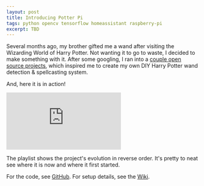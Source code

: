 ```yaml
---
layout: post
title: Introducing Potter Pi
tags: python opencv tensorflow homeassistant raspberry-pi
excerpt: TBD
---
```


Several months ago, my brother gifted me a wand after visiting the Wizarding World of Harry Potter. Not wanting it to go to waste, I decided to make something with it. After some googling, I ran into a [couple open source projects](https://github.com/drejkim/potter-pi/wiki#acknowledgements), which inspired me to create my own DIY Harry Potter wand detection & spellcasting system.

And, here it is in action!

<div class="mb-3">
  <div class="embed-responsive embed-responsive-16by9">
    <iframe class="embed-responsive-item" src="https://www.youtube.com/embed/videoseries?list=PLptYOcdK9JEyvkCDLd1lmca2Ad2-JoiTL" frameborder="0" allowfullscreen=""></iframe>
  </div>
</div>

The playlist shows the project's evolution in reverse order. It's pretty to neat see where it is now and where it first started.

For the code, see [GitHub](https://github.com/drejkim/potter-pi). For setup details, see the [Wiki](https://github.com/drejkim/potter-pi/wiki).